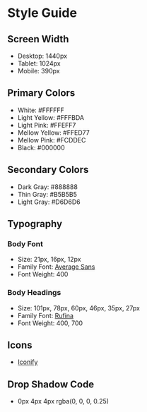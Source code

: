# Style Guide

## Screen Width
- Desktop: 1440px
- Tablet: 1024px
- Mobile: 390px

## Primary Colors
- White: #FFFFFF 
- Light Yellow: #FFFBDA
- Light Pink: #FFEFF7
- Mellow Yellow: #FFED77
- Mellow Pink: #FCDDEC
- Black: #000000

## Secondary Colors

- Dark Gray: #888888
- Thin Gray: #B5B5B5
- Light Gray: #D6D6D6

## Typography

### Body Font
- Size: 21px, 16px, 12px
- Family Font: [Average Sans](https://fonts.google.com/specimen/Average+Sans)
- Font Weight: 400

### Body Headings
- Size: 101px, 78px, 60px, 46px, 35px, 27px
- Family Font: [Rufina](https://fonts.google.com/specimen/Rufina)
- Font Weight: 400, 700

## Icons
- [Iconify](https://iconify.design/)


## Drop Shadow Code
- 0px 4px 4px rgba(0, 0, 0, 0.25)